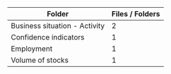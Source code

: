 | Folder                        |   Files / Folders |
|-------------------------------|-------------------|
| Business situation - Activity |                 2 |
| Confidence indicators         |                 1 |
| Employment                    |                 1 |
| Volume of stocks              |                 1 |